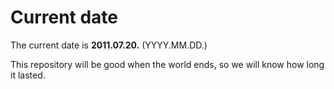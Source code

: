 # Current date

The current date is **2011.07.20.** (YYYY.MM.DD.)

This repository will be good when the world ends, so we will know how long it lasted.